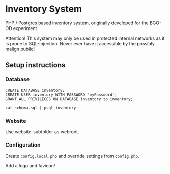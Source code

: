 # Inventory System

PHP / Postgres based inventory system, originally developed for the BGO-OD experiment. 

Attention! This system may only be used in protected internal networks as it is
prone to SQL-Injection. Never ever have it accessible by the possibly malign public!

## Setup instructions

### Database

```
CREATE DATABASE inventory;
CREATE USER inventory WITH PASSWORD 'myPassword';
GRANT ALL PRIVILEGES ON DATABASE inventory to inventory;

cat schema.sql | psql inventory
```

### Website

Use website-subfolder as webroot. 

### Configuration

Create `config.local.php` and override settings from `config.php`. 

Add a logo and favicon! 
